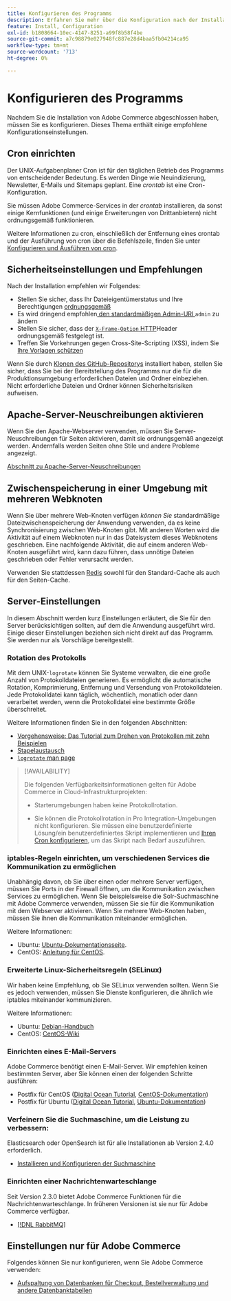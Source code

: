```yaml
---
title: Konfigurieren des Programms
description: Erfahren Sie mehr über die Konfiguration nach der Installation, die für lokale Adobe Commerce-Bereitstellungen erforderlich ist.
feature: Install, Configuration
exl-id: b1808664-10ec-4147-8251-a99f8b58f4be
source-git-commit: a7c98879e027948fc887e28d4baa5fb04214ca95
workflow-type: tm+mt
source-wordcount: '713'
ht-degree: 0%

---
```


# Konfigurieren des Programms

Nachdem Sie die Installation von Adobe Commerce abgeschlossen haben, müssen Sie es konfigurieren. Dieses Thema enthält einige empfohlene Konfigurationseinstellungen.

## Cron einrichten

Der UNIX-Aufgabenplaner Cron ist für den täglichen Betrieb des Programms von entscheidender Bedeutung. Es werden Dinge wie Neuindizierung, Newsletter, E-Mails und Sitemaps geplant. Eine *crontab* ist eine Cron-Konfiguration.

Sie müssen Adobe Commerce-Services in der *crontab* installieren, da sonst einige Kernfunktionen (und einige Erweiterungen von Drittanbietern) nicht ordnungsgemäß funktionieren.

Weitere Informationen zu cron, einschließlich der Entfernung eines crontab und der Ausführung von cron über die Befehlszeile, finden Sie unter [Konfigurieren und Ausführen von cron](../../configuration/cli/configure-cron-jobs.md).

## Sicherheitseinstellungen und Empfehlungen

Nach der Installation empfehlen wir Folgendes:

* Stellen Sie sicher, dass Ihr Dateieigentümerstatus und Ihre Berechtigungen [ordnungsgemäß](../prerequisites/file-system/configure-permissions.md)
* Es wird dringend empfohlen[&#x200B; den standardmäßigen Admin-URI &#x200B;](../tutorials/admin-uri.md)`admin` zu ändern
* Stellen Sie sicher, dass der [`X-Frame-Option` HTTP](../../configuration/security/xframe-options.md)Header ordnungsgemäß festgelegt ist.
* Treffen Sie Vorkehrungen gegen Cross-Site-Scripting (XSS), indem Sie [Ihre Vorlagen schützen](https://developer.adobe.com/commerce/php/development/security/cross-site-scripting/)

Wenn Sie durch [Klonen des GitHub-Repositorys](https://developer.adobe.com/commerce/contributor/guides/install/clone-repository/) installiert haben, stellen Sie sicher, dass Sie bei der Bereitstellung des Programms nur die für die Produktionsumgebung erforderlichen Dateien und Ordner einbeziehen. Nicht erforderliche Dateien und Ordner können Sicherheitsrisiken aufweisen.

## Apache-Server-Neuschreibungen aktivieren

Wenn Sie den Apache-Webserver verwenden, müssen Sie Server-Neuschreibungen für Seiten aktivieren, damit sie ordnungsgemäß angezeigt werden. Andernfalls werden Seiten ohne Stile und andere Probleme angezeigt.

[Abschnitt zu Apache-Server-Neuschreibungen](../prerequisites/web-server/apache.md#apache-rewrites-and-htaccess)

## Zwischenspeicherung in einer Umgebung mit mehreren Webknoten

Wenn Sie über mehrere Web-Knoten verfügen *können Sie* standardmäßige Dateizwischenspeicherung der Anwendung verwenden, da es keine Synchronisierung zwischen Web-Knoten gibt. Mit anderen Worten wird die Aktivität auf einem Webknoten nur in das Dateisystem dieses Webknotens geschrieben. Eine nachfolgende Aktivität, die auf einem anderen Web-Knoten ausgeführt wird, kann dazu führen, dass unnötige Dateien geschrieben oder Fehler verursacht werden.

Verwenden Sie stattdessen [Redis](../../configuration/cache/config-redis.md) sowohl für den Standard-Cache als auch für den Seiten-Cache.

## Server-Einstellungen

In diesem Abschnitt werden kurz Einstellungen erläutert, die Sie für den Server berücksichtigen sollten, auf dem die Anwendung ausgeführt wird. Einige dieser Einstellungen beziehen sich nicht direkt auf das Programm. Sie werden nur als Vorschläge bereitgestellt.

### Rotation des Protokolls

Mit dem UNIX-`logrotate` können Sie Systeme verwalten, die eine große Anzahl von Protokolldateien generieren. Es ermöglicht die automatische Rotation, Komprimierung, Entfernung und Versendung von Protokolldateien. Jede Protokolldatei kann täglich, wöchentlich, monatlich oder dann verarbeitet werden, wenn die Protokolldatei eine bestimmte Größe überschreitet.

Weitere Informationen finden Sie in den folgenden Abschnitten:

* [Vorgehensweise: Das Tutorial zum Drehen von Protokollen mit zehn Beispielen](https://www.thegeekstuff.com/2010/07/logrotate-examples)
* [Stapelaustausch](https://unix.stackexchange.com/questions/85662/how-to-properly-automatically-manually-rotate-log-files-for-production-rails-app)
* [`logrotate` man page](https://linuxconfig.org/logrotate-8-manual-page)

>[!AVAILABILITY]
>
>Die folgenden Verfügbarkeitsinformationen gelten für Adobe Commerce in Cloud-Infrastrukturprojekten:
>
>* Starterumgebungen haben keine Protokollrotation.
>
>* Sie können die Protokollrotation in Pro Integration-Umgebungen nicht konfigurieren. Sie müssen eine benutzerdefinierte Lösung/ein benutzerdefiniertes Skript implementieren und [Ihren Cron konfigurieren](https://experienceleague.adobe.com/de/docs/commerce-on-cloud/user-guide/configure/app/properties/crons-property), um das Skript nach Bedarf auszuführen.

### iptables-Regeln einrichten, um verschiedenen Services die Kommunikation zu ermöglichen

Unabhängig davon, ob Sie über einen oder mehrere Server verfügen, müssen Sie Ports in der Firewall öffnen, um die Kommunikation zwischen Services zu ermöglichen. Wenn Sie beispielsweise die Solr-Suchmaschine mit Adobe Commerce verwenden, müssen Sie sie für die Kommunikation mit dem Webserver aktivieren. Wenn Sie mehrere Web-Knoten haben, müssen Sie ihnen die Kommunikation miteinander ermöglichen.

Weitere Informationen:

* Ubuntu: [Ubuntu-Dokumentationsseite](https://help.ubuntu.com/community/IptablesHowTo).
* CentOS: [Anleitung für CentOS](https://wiki.centos.org/HowTos%282f%29Network%282f%29IPTables.html).

### Erweiterte Linux-Sicherheitsregeln (SELinux)

Wir haben keine Empfehlung, ob Sie SELinux verwenden sollten. Wenn Sie es jedoch verwenden, müssen Sie Dienste konfigurieren, die ähnlich wie iptables miteinander kommunizieren.

Weitere Informationen:

* Ubuntu: [Debian-Handbuch](https://debian-handbook.info/browse/stable/sect.selinux.html)
* CentOS: [CentOS-Wiki](https://wiki.centos.org/HowTos/SELinux)

### Einrichten eines E-Mail-Servers

Adobe Commerce benötigt einen E-Mail-Server. Wir empfehlen keinen bestimmten Server, aber Sie können einen der folgenden Schritte ausführen:

* Postfix für CentOS ([Digital Ocean Tutorial](https://www.digitalocean.com/community/tutorials/how-to-install-postfix-on-centos-6), [CentOS-Dokumentation](https://www.centos.org))
* Postfix für Ubuntu ([Digital Ocean Tutorial](https://www.digitalocean.com/community/tutorials/how-to-install-and-setup-postfix-on-ubuntu-14-04), [Ubuntu-Dokumentation](https://help.ubuntu.com/community/MailServer))

### Verfeinern Sie die Suchmaschine, um die Leistung zu verbessern:

Elasticsearch oder OpenSearch ist für alle Installationen ab Version 2.4.0 erforderlich.

* [Installieren und Konfigurieren der Suchmaschine](../../configuration/search/overview-search.md)

### Einrichten einer Nachrichtenwarteschlange

Seit Version 2.3.0 bietet Adobe Commerce Funktionen für die Nachrichtenwarteschlange. In früheren Versionen ist sie nur für Adobe Commerce verfügbar.

* [[!DNL RabbitMQ]](../../configuration/queues/message-queue-framework.md)

## Einstellungen nur für Adobe Commerce

Folgendes können Sie nur konfigurieren, wenn Sie Adobe Commerce verwenden:

* [Aufspaltung von Datenbanken für Checkout, Bestellverwaltung und andere Datenbanktabellen](../../configuration/storage/multi-master.md)
